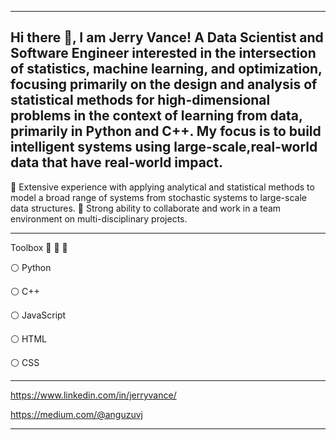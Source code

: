 -----------------------------------------------------------------------------------------------------------------------------------------------------------------------------------

Hi there 👋, I am Jerry Vance!
A Data Scientist and Software Engineer interested in the intersection of statistics, machine learning, and optimization, focusing primarily on the design and analysis of statistical methods for high-dimensional problems in the context of learning from data, primarily in Python and C++. My focus is to build intelligent systems using large-scale,real-world data that have real-world impact. 
-----------------------------------------------------------------------------------------------------------------------------------------------------------------------------------

:large_blue_diamond: Extensive experience with applying analytical and statistical methods to model a broad range of systems from stochastic systems to large-scale data structures. 
:large_blue_diamond: Strong ability to collaborate and work in a team environment on multi-disciplinary projects.

-----------------------------------------------------------------------------------------------------------------------------------------------------------------------------------

Toolbox :wrench: :nut_and_bolt: :hammer:

:white_circle: Python

:white_circle: C++ 

:white_circle: JavaScript 

:white_circle: HTML 

:white_circle: CSS 

-----------------------------------------------------------------------------------------------------------------------------------------------------------------------------------

https://www.linkedin.com/in/jerryvance/

https://medium.com/@anguzuvj

-----------------------------------------------------------------------------------------------------------------------------------------------------------------------------------


